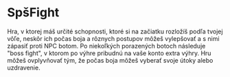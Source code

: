 # SpšFight

Hra, v ktorej máš určité schopnosti, ktoré si na začiatku rozložíš podľa tvojej vôľe, neskôr ich počas boja a rôznych postupov môžeš vylepšovať a s nimi zápasiť proti NPC botom. Po niekoľkých porazených botoch následuje "boss fight", v ktorom po výhre pribudnú na vaše konto extra výhry. Hru môžeš ovplyvňovať tým, že počas boja môžeš vyberať svoje útoky alebo uzdravenie.
